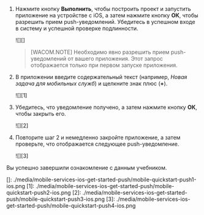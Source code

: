 1.  Нажмите кнопку **Выполнить**, чтобы построить проект и запустить приложение на устройстве с iOS, а затем нажмите кнопку **ОК**, чтобы разрешить прием push-уведомлений. Убедитесь в успешном входе в систему и успешной проверке подлинности.

    ![][]

    > [WACOM.NOTE] Необходимо явно разрешить прием push-уведомлений от вашего приложения. Этот запрос отображается только при первом запуске приложения.

2.  В приложении введите содержательный текст (например, *Новая задача для мобильных служб*) и щелкните знак плюс (**+**).

    ![][1]

3.  Убедитесь, что уведомление получено, а затем нажмите кнопку **ОК**, чтобы закрыть его.

    ![][2]

4.  Повторите шаг 2 и немедленно закройте приложение, а затем проверьте, что отображается следующее push-уведомление.

    ![][3]

Вы успешно завершили ознакомление с данным учебником.

  []: ./media/mobile-services-ios-get-started-push/mobile-quickstart-push1-ios.png
  [1]: ./media/mobile-services-ios-get-started-push/mobile-quickstart-push2-ios.png
  [2]: ./media/mobile-services-ios-get-started-push/mobile-quickstart-push3-ios.png
  [3]: ./media/mobile-services-ios-get-started-push/mobile-quickstart-push4-ios.png
